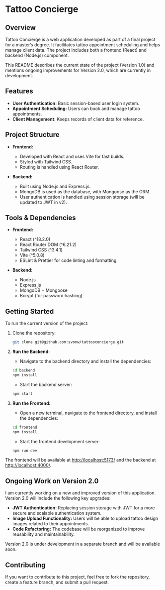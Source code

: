 # Tattoo Concierge

## Overview

Tattoo Concierge is a web application developed as part of a final project for a master’s degree. It facilitates tattoo appointment scheduling and helps manage client data. The project includes both a frontend (React) and backend (Node.js) component.

This README describes the current state of the project (Version 1.0) and mentions ongoing improvements for Version 2.0, which are currently in development.

## Features

- **User Authentication:** Basic session-based user login system.
- **Appointment Scheduling:** Users can book and manage tattoo appointments.
- **Client Management:** Keeps records of client data for reference.

## Project Structure

- **Frontend:**

  - Developed with React and uses Vite for fast builds.
  - Styled with Tailwind CSS.
  - Routing is handled using React Router.

- **Backend:**
  - Built using Node.js and Express.js.
  - MongoDB is used as the database, with Mongoose as the ORM.
  - User authentication is handled using session storage (will be updated to JWT in v2).

## Tools & Dependencies

- **Frontend:**

  - React (^18.2.0)
  - React Router DOM (^6.21.2)
  - Tailwind CSS (^3.4.1)
  - Vite (^5.0.8)
  - ESLint & Prettier for code linting and formatting

- **Backend:**
  - Node.js
  - Express.js
  - MongoDB + Mongoose
  - Bcrypt (for password hashing)

## Getting Started

To run the current version of the project:

1. Clone the repository:

   ```bash
   git clone git@github.com:svonw/tattooconcierge.git
   ```

2. **Run the Backend:**

   - Navigate to the backend directory and install the dependencies:

   ```bash
   cd backend
   npm install
   ```

   - Start the backend server:

   ```bash
   npm start
   ```

3. **Run the Frontend:**

   - Open a new terminal, navigate to the frontend directory, and install the dependencies:

   ```bash
   cd frontend
   npm install
   ```

   - Start the frontend development server:

   ```bash
   npm run dev
   ```

The frontend will be available at [http://localhost:5173/](http://localhost:5173/) and the backend at [http://localhost:4000/](http://localhost:4000/).

## Ongoing Work on Version 2.0

I am currently working on a new and improved version of this application. Version 2.0 will include the following key upgrades:

- **JWT Authentication:** Replacing session storage with JWT for a more secure and scalable authentication system.
- **Image Upload Functionality:** Users will be able to upload tattoo design images related to their appointments.
- **Code Refactoring:** The codebase will be reorganized to improve reusability and maintainability.

Version 2.0 is under development in a separate branch and will be available soon.

## Contributing

If you want to contribute to this project, feel free to fork the repository, create a feature branch, and submit a pull request.
